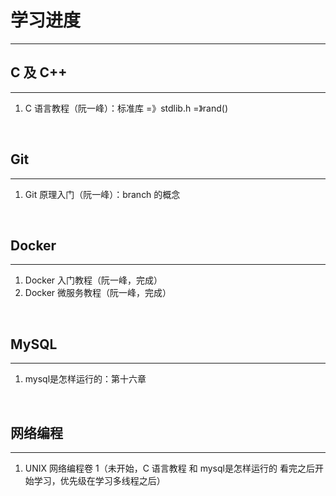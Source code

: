 # 学习进度

---

## C 及 C++

---

1. C 语言教程（阮一峰）：标准库 =》stdlib.h =》rand()

<br />

## Git

---

1. Git 原理入门（阮一峰）：branch 的概念

<br />

## Docker

---

1. Docker 入门教程（阮一峰，完成）
2. Docker 微服务教程（阮一峰，完成）

<br />

## MySQL

---

1. mysql是怎样运行的：第十六章

<br />

## 网络编程

---

1. UNIX 网络编程卷 1（未开始，C 语言教程 和 mysql是怎样运行的 看完之后开始学习，优先级在学习多线程之后）

